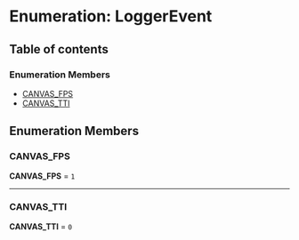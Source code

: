 # Enumeration: LoggerEvent

## Table of contents

### Enumeration Members

* [CANVAS\_FPS](/auto-docs/free-layout-editor/enums/LoggerEvent.md#canvas_fps)
* [CANVAS\_TTI](/auto-docs/free-layout-editor/enums/LoggerEvent.md#canvas_tti)

## Enumeration Members

### CANVAS\_FPS

**CANVAS\_FPS** = `1`

***

### CANVAS\_TTI

**CANVAS\_TTI** = `0`
